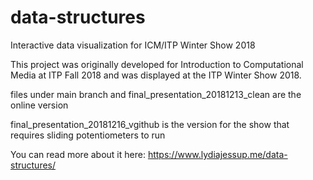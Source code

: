 # data-structures
Interactive data visualization for ICM/ITP Winter Show 2018

This project was originally developed for Introduction to Computational Media at ITP Fall 2018 and was displayed at the ITP Winter Show 2018.

files under main branch and final_presentation_20181213_clean are the online version

final_presentation_20181216_vgithub is the version for the show that requires sliding potentiometers to run

You can read more about it here: https://www.lydiajessup.me/data-structures/
